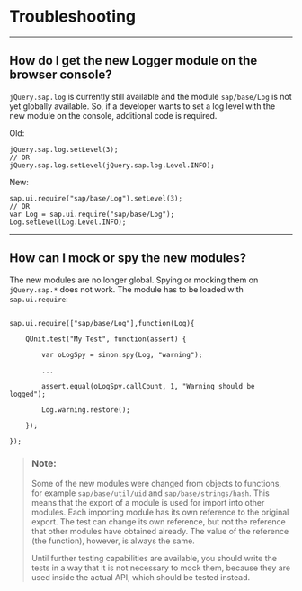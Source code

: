 <!-- loio20f6ea7552c34e248ba7bd4a1d28565b -->

# Troubleshooting

***

<a name="loio20f6ea7552c34e248ba7bd4a1d28565b__section_vzn_wkf_2fb"/>

## How do I get the new Logger module on the browser console?

`jQuery.sap.log` is currently still available and the module `sap/base/Log` is not yet globally available. So, if a developer wants to set a log level with the new module on the console, additional code is required.

Old:

```
jQuery.sap.log.setLevel(3);
// OR
jQuery.sap.log.setLevel(jQuery.sap.log.Level.INFO);
```

New:

```
sap.ui.require("sap/base/Log").setLevel(3);
// OR
var Log = sap.ui.require("sap/base/Log"); Log.setLevel(Log.Level.INFO);
```

***

<a name="loio20f6ea7552c34e248ba7bd4a1d28565b__section_unv_wkf_2fb"/>

## How can I mock or spy the new modules?

The new modules are no longer global. Spying or mocking them on `jQuery.sap.*` does not work. The module has to be loaded with `sap.ui.require`:

```

sap.ui.require(["sap/base/Log"],function(Log){

    QUnit.test("My Test", function(assert) {

        var oLogSpy = sinon.spy(Log, "warning");

        ...

        assert.equal(oLogSpy.callCount, 1, "Warning should be logged");

        Log.warning.restore();

    });

});

```

> ### Note:  
> Some of the new modules were changed from objects to functions, for example `sap/base/util/uid` and `sap/base/strings/hash`. This means that the export of a module is used for import into other modules. Each importing module has its own reference to the original export. The test can change its own reference, but not the reference that other modules have obtained already. The value of the reference \(the function\), however, is always the same.
> 
> Until further testing capabilities are available, you should write the tests in a way that it is not necessary to mock them, because they are used inside the actual API, which should be tested instead.

